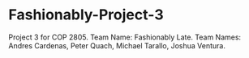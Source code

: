 # Fashionably-Project-3
Project 3 for COP 2805. Team Name: Fashionably Late. Team Names: Andres Cardenas, Peter Quach, Michael Tarallo, Joshua Ventura.
